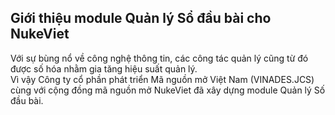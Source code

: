 ## Giới thiệu module Quản lý Sổ đầu bài cho NukeViet

Với sự bùng nổ về công nghệ thông tin, các công tác quản lý cũng từ đó được số hóa nhằm gia tăng hiệu suất quản lý.  
Vì vậy Công ty cổ phần phát triển Mã nguồn mở Việt Nam (VINADES.JCS) cùng với cộng đồng mã nguồn mở NukeViet đã xây dựng module Quản lý Số đầu bài.
